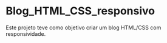 # Blog_HTML_CSS_responsivo
Este projeto teve como objetivo criar um blog HTML/CSS com responsividade.

